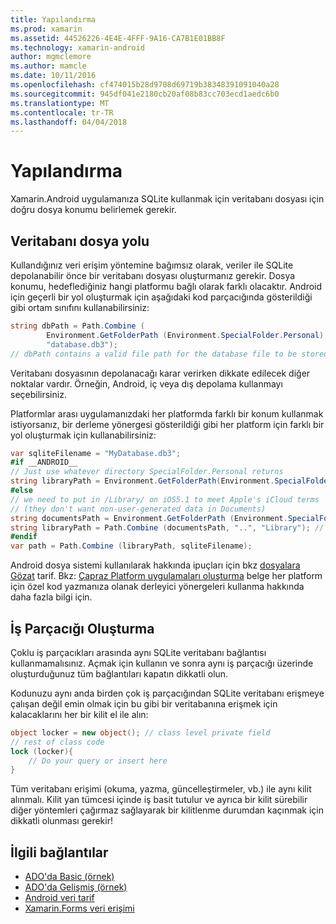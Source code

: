 ```yaml
---
title: Yapılandırma
ms.prod: xamarin
ms.assetid: 44526226-4E4E-4FFF-9A16-CA7B1E01BB8F
ms.technology: xamarin-android
author: mgmclemore
ms.author: mamcle
ms.date: 10/11/2016
ms.openlocfilehash: cf474015b28d9708d69719b38348391091040a28
ms.sourcegitcommit: 945df041e2180cb20af08b83cc703ecd1aedc6b0
ms.translationtype: MT
ms.contentlocale: tr-TR
ms.lasthandoff: 04/04/2018
---
```

# <a name="configuration"></a>Yapılandırma

Xamarin.Android uygulamanıza SQLite kullanmak için veritabanı dosyası için doğru dosya konumu belirlemek gerekir.

## <a name="database-file-path"></a>Veritabanı dosya yolu

Kullandığınız veri erişim yöntemine bağımsız olarak, veriler ile SQLite depolanabilir önce bir veritabanı dosyası oluşturmanız gerekir. Dosya konumu, hedeflediğiniz hangi platformu bağlı olarak farklı olacaktır. Android için geçerli bir yol oluşturmak için aşağıdaki kod parçacığında gösterildiği gibi ortam sınıfını kullanabilirsiniz:

```csharp
string dbPath = Path.Combine (
        Environment.GetFolderPath (Environment.SpecialFolder.Personal),
        "database.db3");
// dbPath contains a valid file path for the database file to be stored
```

Veritabanı dosyasının depolanacağı karar verirken dikkate edilecek diğer noktalar vardır. Örneğin, Android, iç veya dış depolama kullanmayı seçebilirsiniz.

Platformlar arası uygulamanızdaki her platformda farklı bir konum kullanmak istiyorsanız, bir derleme yönergesi gösterildiği gibi her platform için farklı bir yol oluşturmak için kullanabilirsiniz:

```csharp
var sqliteFilename = "MyDatabase.db3";
#if __ANDROID__
// Just use whatever directory SpecialFolder.Personal returns
string libraryPath = Environment.GetFolderPath(Environment.SpecialFolder.Personal); ;
#else
// we need to put in /Library/ on iOS5.1 to meet Apple's iCloud terms
// (they don't want non-user-generated data in Documents)
string documentsPath = Environment.GetFolderPath (Environment.SpecialFolder.Personal); // Documents folder
string libraryPath = Path.Combine (documentsPath, "..", "Library"); // Library folder instead
#endif
var path = Path.Combine (libraryPath, sqliteFilename);
```

Android dosya sistemi kullanılarak hakkında ipuçları için bkz [dosyalara Gözat](https://developer.xamarin.com/recipes/android/data/Files/Browse_Files) tarif. Bkz: [Çapraz Platform uygulamaları oluşturma](~/cross-platform/app-fundamentals/building-cross-platform-applications/index.md) belge her platform için özel kod yazmanıza olanak derleyici yönergeleri kullanma hakkında daha fazla bilgi için.

## <a name="threading"></a>İş Parçacığı Oluşturma

Çoklu iş parçacıkları arasında aynı SQLite veritabanı bağlantısı kullanmamalısınız. Açmak için kullanın ve sonra aynı iş parçacığı üzerinde oluşturduğunuz tüm bağlantıları kapatın dikkatli olun.

Kodunuzu aynı anda birden çok iş parçacığından SQLite veritabanı erişmeye çalışan değil emin olmak için bu gibi bir veritabanına erişmek için kalacaklarını her bir kilit el ile alın:

```csharp
object locker = new object(); // class level private field
// rest of class code
lock (locker){
    // Do your query or insert here
}
```

Tüm veritabanı erişimi (okuma, yazma, güncelleştirmeler, vb.) ile aynı kilit alınmalı. Kilit yan tümcesi içinde iş basit tutulur ve ayrıca bir kilit sürebilir diğer yöntemleri çağırmaz sağlayarak bir kilitlenme durumdan kaçınmak için dikkatli olunması gerekir!


## <a name="related-links"></a>İlgili bağlantılar

- [ADO'da Basic (örnek)](https://github.com/xamarin/mobile-samples/tree/master/DataAccess/Basic)
- [ADO'da Gelişmiş (örnek)](https://github.com/xamarin/mobile-samples/tree/master/DataAccess/Advanced)
- [Android veri tarif](https://developer.xamarin.com/recipes/android/data/)
- [Xamarin.Forms veri erişimi](~/xamarin-forms/app-fundamentals/databases.md)
